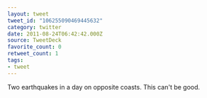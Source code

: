 ```yaml
---
layout: tweet
tweet_id: "106255090469445632"
category: twitter
date: 2011-08-24T06:42:42.000Z
source: TweetDeck
favorite_count: 0
retweet_count: 1
tags:
- tweet
---
```


Two earthquakes in a day on opposite coasts. This can't be good.
